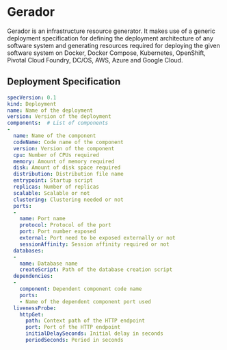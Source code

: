 # Gerador

Gerador is an infrastructure resource generator. It makes use of a generic deployment specification for defining the
deployment architecture of any software system and generating resources required for deploying the given software system
on Docker, Docker Compose, Kubernetes, OpenShift, Pivotal Cloud Foundry, DC/OS, AWS, Azure and Google Cloud.

## Deployment Specification

````yaml
specVersion: 0.1
kind: Deployment
name: Name of the deployment
version: Version of the deployment
components:  # List of components
-
  name: Name of the component
  codeName: Code name of the component
  version: Version of the component
  cpu: Number of CPUs required
  memory: Amount of memory required 
  disk: Amount of disk space required
  distribution: Distribution file name
  entrypoint: Startup script
  replicas: Number of replicas
  scalable: Scalable or not
  clustering: Clustering needed or not
  ports:
  -
    name: Port name
    protocol: Protocol of the port
    port: Port number exposed
    external: Port need to be exposed externally or not
    sessionAffinity: Session affinity required or not
  databases:
  -
    name: Database name
    createScript: Path of the database creation script
  dependencies:
  -
    component: Dependent component code name
    ports:
    - Name of the dependent component port used
  livenessProbe:
    httpGet:
      path: Context path of the HTTP endpoint
      port: Port of the HTTP endpoint
      initialDelaySeconds: Initial delay in seconds
      periodSeconds: Period in seconds
````